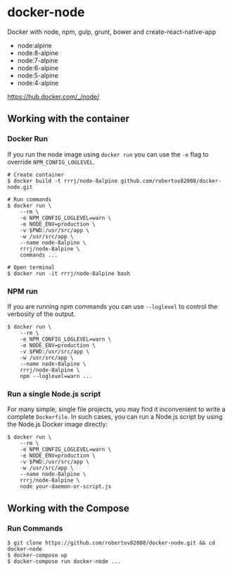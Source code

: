 # docker-node
Docker with node, npm, gulp, grunt, bower and create-react-native-app

* node:alpine
* node:8-alpine
* node:7-alpine
* node:6-alpine
* node:5-alpine
* node:4-alpine

https://hub.docker.com/_/node/


## Working with the container

### Docker Run

If you run the node image using `docker run` you can use the `-e` flag to
override `NPM_CONFIG_LOGLEVEL`.

```console
# Create container
$ docker build -t rrrj/node-8alpine github.com/robertov82008/docker-node.git

# Run commands
$ docker run \
    --rm \
    -e NPM_CONFIG_LOGLEVEL=warn \
    -e NODE_ENV=production \
    -v $PWD:/usr/src/app \
    -w /usr/src/app \
    --name node-8alpine \
    rrrj/node-8alpine \
    commands ...

# Open terminal
$ docker run -it rrrj/node-8alpine bash
```

### NPM run

If you are running npm commands you can use `--loglevel` to control the
verbosity of the output.

```console
$ docker run \
    --rm \
    -e NPM_CONFIG_LOGLEVEL=warn \
    -e NODE_ENV=production \
    -v $PWD:/usr/src/app \
    -w /usr/src/app \
    --name node-8alpine \
    rrrj/node-8alpine \
    npm --loglevel=warn ...
```

### Run a single Node.js script

For many simple, single file projects, you may find it inconvenient to write a
complete `Dockerfile`. In such cases, you can run a Node.js script by using the
Node.js Docker image directly:

```console
$ docker run \
    --rm \
    -e NPM_CONFIG_LOGLEVEL=warn \
    -e NODE_ENV=production \
    -v $PWD:/usr/src/app \
    -w /usr/src/app \
    --name node-8alpine \
    rrrj/node-8alpine \
    node your-daemon-or-script.js
```

## Working with the Compose

### Run Commands

```console
$ git clone https://github.com/robertov82008/docker-node.git && cd docker-node
$ docker-compose up
$ docker-compose run docker-node ...
```
